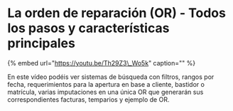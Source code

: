 # La orden de reparación \(OR\) - Todos los pasos y características principales

{% embed url="https://youtu.be/Th29Z3\_Wo5k" caption="" %}

En este vídeo podéis ver sistemas de búsqueda con filtros, rangos por fecha, requerimientos para la apertura en base a cliente, bastidor o matrícula, varias imputaciones en una única OR que generarán sus correspondientes facturas, temparios y ejemplo de OR.

